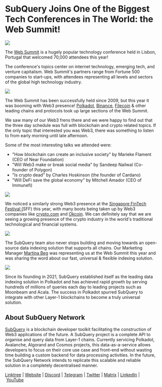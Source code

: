 # SubQuery Joins One of the Biggest Tech Conferences in The World: the Web Summit!

![](https://miro.medium.com/max/1400/0*bXLApLv0W1GGhVJB)

The [Web Summit](https://websummit.com/) is a hugely popular technology conference held in Lisbon, Portugal that welcomed 70,000 attendees this year!

The conference's topics center on internet technology, emerging tech, and venture capitalism. Web Summit's partners range from Fortune 500 companies to start-ups, with attendees representing all levels and sectors of the global high technology industry.

![](https://miro.medium.com/max/1400/0*e6ca-HERmIkriMaH)

The Web Summit has been successfully held since 2009, but this year it was booming with Web3 presence! [Polkadot](https://polkadot.network/), [Binance](https://www.binance.com/en), [Filecoin](https://filecoin.io/) & other leading chains and protocols took up large sections of the Web Summit.

We saw many of our Web3 frens there and we were happy to find out that the three day schedule was full with blockchain and crypto related topics. If the only topic that interested you was Web3, there was something to listen to from early morning until late afternoon.

Some of the most interesting talks we attended were:

- "How blockchain can create an inclusive society" by Marieke Flament (CEO of Near Foundation)
- "Will Web3 make or break social media" by Sandeep Nailwal (Co-founder of Polygon)
- "Is crypto dead" by Charles Hoskinson (the founder of Cardano)
- "Will DeFi save the global economy" by Mitchell Amador (CEO of Immunefi)

![](https://miro.medium.com/max/1400/0*fKEbKdIC7yBAbsH8)

We noticed a similarly strong Web3 presence at the [Singapore FinTech Festival (](https://www.fintechfestival.sg/)SFF) this year, with many boots being taken up by Web3 companies like [crypto.com](https://crypto.com/) and [Okcoin](https://www.okcoin.com/). We can definitely say that we are seeing a growing presence of the crypto industry in the world's traditional technological and financial systems.

![](https://miro.medium.com/max/1400/0*vnyzlJRNNsMWmY2_)

The SubQuery team also never stops building and moving towards an open-source data indexing solution that supports all chains. Our Marketing Manager [Martina Beg](https://twitter.com/MartinaBeg) was representing us at the Web Summit this year and was sharing the word about our fast, universal & flexible indexing solution.

![](https://miro.medium.com/max/1400/0*c7oq55s1dZLT_LJp)

Since its founding in 2021, SubQuery established itself as the leading data indexing solution in Polkadot and has achieved rapid growth by serving hundreds of millions of queries each day to leading projects such as Moonbeam and Acala. The success in Polkadot spurred SubQuery to integrate with other Layer-1 blockchains to become a truly universal solution.

## About SubQuery Network

[SubQuery](https://subquery.network/) is a blockchain developer toolkit facilitating the construction of Web3 applications of the future. A SubQuery project is a complete API to organise and query data from Layer-1 chains. Currently servicing Polkadot, Avalanche, Algorand and Cosmos projects, this data-as-a-service allows developers to focus on their core use case and front-end without wasting time building a custom backend for data processing activities. In the future, the SubQuery Network intends to replicate this scalable and reliable solution in a completely decentralised manner.

​​[Linktree](https://linktr.ee/subquerynetwork) | [Website](https://subquery.network/) | [Discord](https://discord.com/invite/subquery) | [Telegram](https://t.me/subquerynetwork) | [Twitter](https://twitter.com/subquerynetwork) | [Matrix](https://matrix.to/#/#subquery:matrix.org) | [LinkedIn](https://www.linkedin.com/company/subquery) | [YouTube](https://www.youtube.com/c/SubQueryNetwork)
